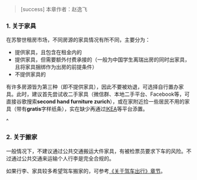 > [success] 本章作者：赵逸飞

### **1. 关于家具**

在苏黎世租房市场，不同房源的家具情况有所不同，主要分为：

* 提供家具，且包含在租金内的
* 提供家具，但需要额外付费承接的（一般为中国学生离瑞出房的同时出家具，且将家具捆绑作为出房的前提条件）
* 不提供家具的

有许多房源皆为第三种（即不提供家具），因此不要被劝退，可选择自行置办家具。此时，建议首先尝试收二手家具（微信群、本地二手平台、Facebook等，可直接谷歌搜索**second hand furniture zurich**），或在家附近捡一些居民不用的家具（带有**gratis**字样纸条），实在缺少再通过[IKEA](https://www.ikea.com/ch/en/)等平台添置。

^
### **2. 关于搬家**

一般情况下，不建议通过公共交通搬运大件家具，有被检票员要求下车的风险。不过通过公共交通来运输个人行李是完全合规的。

如果行李、家具较多希望驾车搬家的，可参考[《关于驾车出行》章节](<../living_in_zurich/travel/driving_in_zurich.md>)。
